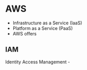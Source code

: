 # AWS 
- Infrastructure as a Service (IaaS)
- Platform as a Service (PaaS)
- AWS offers

## IAM 
Identity Access Management - 